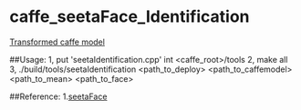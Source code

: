 # caffe_seetaFace_Identification

[Transformed caffe model](https://pan.baidu.com/s/1dFoPESh)

##Usage:
1, put 'seetaIdentification.cpp' int <caffe_root>/tools
2, make all 
3, ./build/tools/seetaIdentification <path_to_deploy> <path_to_caffemodel> <path_to_mean> <path_to_face>

##Reference: 
1.[seetaFace](https://github.com/seetaface/SeetaFaceEngine)

